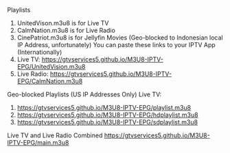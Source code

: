 Playlists
1. UnitedVison.m3u8 is for Live TV
2. CalmNation.m3u8 is for Live Radio
3. CinePatriot.m3u8 is for Jellyfin Movies (Geo-blocked to Indonesian local IP Address, unfortunately)
You can paste these links to your IPTV App (Internationally)
1. Live TV: https://gtvservices5.github.io/M3U8-IPTV-EPG/UnitedVision.m3u8
2. Live Radio: https://gtvservices5.github.io/M3U8-IPTV-EPG/CalmNation.m3u8

Geo-blocked Playlists (US IP Addresses Only)
Live TV:
1. https://gtvservices5.github.io/M3U8-IPTV-EPG/playlist.m3u8
2. https://gtvservices5.github.io/M3U8-IPTV-EPG/hdplaylist.m3u8
3. https://gtvservices5.github.io/M3U8-IPTV-EPG/sdplaylist.m3u8

Live TV and Live Radio Combined
https://gtvservices5.github.io/M3U8-IPTV-EPG/main.m3u8
